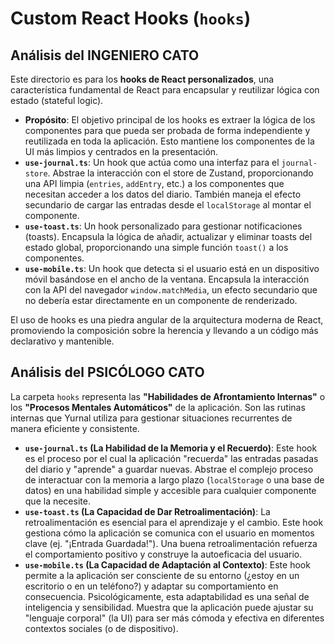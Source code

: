 # Custom React Hooks (`hooks`)

## Análisis del INGENIERO CATO

Este directorio es para los **hooks de React personalizados**, una característica fundamental de React para encapsular y reutilizar lógica con estado (stateful logic).

-   **Propósito**: El objetivo principal de los hooks es extraer la lógica de los componentes para que pueda ser probada de forma independiente y reutilizada en toda la aplicación. Esto mantiene los componentes de la UI más limpios y centrados en la presentación.
-   **`use-journal.ts`**: Un hook que actúa como una interfaz para el `journal-store`. Abstrae la interacción con el store de Zustand, proporcionando una API limpia (`entries`, `addEntry`, etc.) a los componentes que necesitan acceder a los datos del diario. También maneja el efecto secundario de cargar las entradas desde el `localStorage` al montar el componente.
-   **`use-toast.ts`**: Un hook personalizado para gestionar notificaciones (toasts). Encapsula la lógica de añadir, actualizar y eliminar toasts del estado global, proporcionando una simple función `toast()` a los componentes.
-   **`use-mobile.ts`**: Un hook que detecta si el usuario está en un dispositivo móvil basándose en el ancho de la ventana. Encapsula la interacción con la API del navegador `window.matchMedia`, un efecto secundario que no debería estar directamente en un componente de renderizado.

El uso de hooks es una piedra angular de la arquitectura moderna de React, promoviendo la composición sobre la herencia y llevando a un código más declarativo y mantenible.

## Análisis del PSICÓLOGO CATO

La carpeta `hooks` representa las **"Habilidades de Afrontamiento Internas"** o los **"Procesos Mentales Automáticos"** de la aplicación. Son las rutinas internas que Yurnal utiliza para gestionar situaciones recurrentes de manera eficiente y consistente.

-   **`use-journal.ts` (La Habilidad de la Memoria y el Recuerdo)**: Este hook es el proceso por el cual la aplicación "recuerda" las entradas pasadas del diario y "aprende" a guardar nuevas. Abstrae el complejo proceso de interactuar con la memoria a largo plazo (`localStorage` o una base de datos) en una habilidad simple y accesible para cualquier componente que la necesite.
-   **`use-toast.ts` (La Capacidad de Dar Retroalimentación)**: La retroalimentación es esencial para el aprendizaje y el cambio. Este hook gestiona cómo la aplicación se comunica con el usuario en momentos clave (ej. "¡Entrada Guardada!"). Una buena retroalimentación refuerza el comportamiento positivo y construye la autoeficacia del usuario.
-   **`use-mobile.ts` (La Capacidad de Adaptación al Contexto)**: Este hook permite a la aplicación ser consciente de su entorno (¿estoy en un escritorio o en un teléfono?) y adaptar su comportamiento en consecuencia. Psicológicamente, esta adaptabilidad es una señal de inteligencia y sensibilidad. Muestra que la aplicación puede ajustar su "lenguaje corporal" (la UI) para ser más cómoda y efectiva en diferentes contextos sociales (o de dispositivo).
